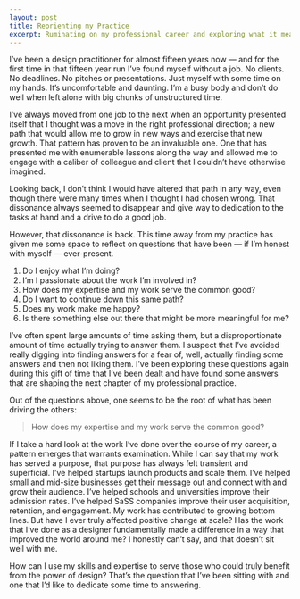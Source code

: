 ```yaml
---
layout: post
title: Reorienting my Practice
excerpt: Ruminating on my professional career and exploring what it means to reshape my practice.
---
```


I’ve been a design practitioner for almost fifteen years now — and for the first time in that fifteen year run I’ve found myself without a job. No clients. No deadlines. No pitches or presentations. Just myself with some time on my hands. It’s uncomfortable and daunting. I’m a busy body and don’t do well when left alone with big chunks of unstructured time.

I’ve always moved from one job to the next when an opportunity presented itself that I thought was a move in the right professional direction; a new path that would allow me to grow in new ways and exercise that new growth.  That pattern has proven to be an invaluable one. One that has presented me with enumerable lessons along the way and allowed me to engage with a caliber of colleague and client that I couldn’t have otherwise imagined.

Looking back, I don’t think I would have altered that path in any way, even though there were many times when I thought I had chosen wrong. That dissonance always seemed to disappear and give way to dedication to the tasks at hand and a drive to do a good job.

However, that dissonance is back. This time away from my practice has given me some space to reflect on questions that have been — if I’m honest with myself — ever-present.

1. Do I enjoy what I’m doing?
2. I’m I passionate about the work I’m involved in?
3. How does my expertise and my work serve the common good?
4. Do I want to continue down this same path?
5. Does my work make me happy?
6. Is there something else out there that might be more meaningful for me?

I’ve often spent large amounts of time asking them, but a disproportionate amount of time actually trying to answer them. I suspect that I’ve avoided really digging into finding answers for a fear of, well, actually finding some answers and then not liking them. I’ve been exploring these questions again during this gift of time that I’ve been dealt and have found some answers that are shaping the next chapter of my professional practice.

Out of the questions above, one seems to be the root of what has been driving the others:

> How does my expertise and my work serve the common good?

If I take a hard look at the work I’ve done over the course of my career, a pattern emerges that warrants examination. While I can say that my work has served a purpose, that purpose has always felt transient and superficial. I’ve helped startups launch products and scale them. I’ve helped small and mid-size businesses get their message out and connect with and grow their audience. I’ve helped schools and universities improve their admission rates. I’ve helped SaSS companies improve their user acquisition, retention, and engagement. My work has contributed to growing bottom lines. But have I ever truly affected positive change at scale? Has the work that I’ve done as a designer fundamentally made a difference in a way that improved the world around me? I honestly can’t say, and that doesn’t sit well with me.

How can I use my skills and expertise to serve those who could truly benefit from the power of design? That’s the question that I’ve been sitting with and one that I’d like to dedicate some time to answering.
